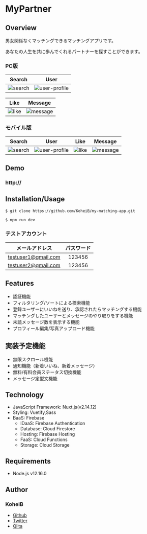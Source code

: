 # MyPartner
## Overview

男女関係なくマッチングできるマッチングアプリです。

あなたの人生を共に歩んでくれるパートナーを探すことができます。

### PC版
|Search|User|
|:---:|:---:|
|![search](https://user-images.githubusercontent.com/60537225/105991145-cba0f500-60e6-11eb-980d-31ad85ee8f07.png)|![user-profile](https://user-images.githubusercontent.com/60537225/105990914-7ebd1e80-60e6-11eb-8c9e-ed0576858b54.png)|

|Like|Message|
|:---:|:---:|
|![like](https://user-images.githubusercontent.com/60537225/105990910-7d8bf180-60e6-11eb-8881-d09dbc48fdca.png)|![message](https://user-images.githubusercontent.com/60537225/105991134-c774d780-60e6-11eb-92e4-1b2afaccbab7.png)|


### モバイル版
|Search|User|Like|Message|
|:---:|:---:|:---:|:---:|
|![search](https://user-images.githubusercontent.com/60537225/105988895-ae1e5c00-60e3-11eb-8fe6-f3e75bc2c1af.png)|![user-profile](https://user-images.githubusercontent.com/60537225/105988910-b2e31000-60e3-11eb-93d6-766183f0cf70.png)|![like](https://user-images.githubusercontent.com/60537225/105992307-49193500-60e8-11eb-92ca-7a1e7808f1bf.png)|![message](https://user-images.githubusercontent.com/60537225/105988906-b1b1e300-60e3-11eb-8969-c6c410fac2b6.png)|

## Demo
### http://

## Installation/Usage

`$ git clone https://github.com/KoheiB/my-matching-app.git`

`$ npm run dev`

### テストアカウント

|メールアドレス|パスワード|
|:---:|:---:|
|testuser1@gmail.com|123456|
|testuser2@gmail.com|123456|

## Features

- 認証機能
- フィルタリング/ソートによる検索機能
- 登録ユーザーにいいねを送り、承認されたらマッチングする機能
- マッチングしたユーザーとメッセージのやり取りをする機能
- 未読メッセージ数を表示する機能
- プロフィール編集/写真アップロード機能

## 実装予定機能

- 無限スクロール機能
- 通知機能（新着いいね、新着メッセージ）
- 無料/有料会員ステータス切換機能
- メッセージ定型文機能
## Technology

- JavaScript Framework: Nuxt.js(v2.14.12)
- Styling: Vuetify,Sass
- BaaS: Firebase
  - IDaaS: Firebase Authentication
  - Database: Cloud Firestore
  - Hosting: Firebase Hosting
  - FaaS: Cloud Functions
  - Storage: Cloud Storage

## Requirements
- Node.js v12.16.0

## Author
### KoheiB
- [Github](https://github.com/KoheiB)
- [Twitter](https://twitter.com/KoheiB1)
- [Qiita](https://qiita.com/kou74)